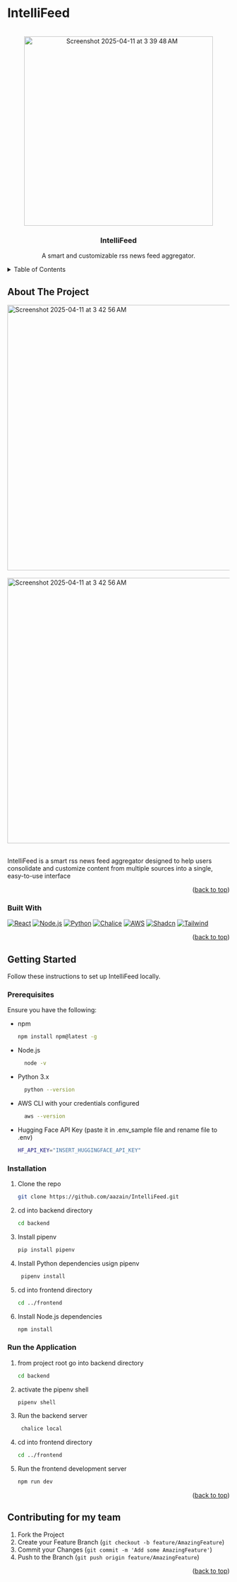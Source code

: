 # IntelliFeed

<!-- PROJECT LOGO -->
<br />
<div align="center">
  <a href="https://github.com/aazain/IntelliFeed">
<img width="428" alt="Screenshot 2025-04-11 at 3 39 48 AM" src="https://github.com/user-attachments/assets/4ed230a9-6307-40f1-b9bd-ef1e9dab373f"/>  
  </a>


<h3 align="center">IntelliFeed</h3>

  <p align="center">
    A smart and customizable rss news feed aggregator.
    <br />
  </p>
</div>



<!-- TABLE OF CONTENTS -->
<details>
  <summary>Table of Contents</summary>
  <ol>
    <li>
      <a href="#about-the-project">About The Project</a>
      <ul>
        <li><a href="#built-with">Built With</a></li>
      </ul>
    </li>
    <li>
      <a href="#getting-started">Getting Started</a>
      <ul>
        <li><a href="#prerequisites">Prerequisites</a></li>
        <li><a href="#installation">Installation</a></li>
      </ul>
    </li>
    <li><a href="#usage">Usage</a></li>
    <li><a href="#contributing">Contributing</a></li>
  </ol>
</details>



<!-- ABOUT THE PROJECT -->
## About The Project

<img width="600" alt="Screenshot 2025-04-11 at 3 42 56 AM" src="https://github.com/user-attachments/assets/8290bf69-5579-495b-a477-3c06790ce0cc"/>

<br>
<br>

<img width="600" alt="Screenshot 2025-04-11 at 3 42 56 AM" src="https://github.com/user-attachments/assets/8c016d7c-a65a-4d9f-a06e-ab45d040181d"/>


<br>
<br>


IntelliFeed is a smart rss news feed aggregator designed to help users consolidate and customize content from multiple sources into a single, easy-to-use interface

<p align="right">(<a href="#readme-top">back to top</a>)</p>



### Built With

[![React][React.js]][React-url]
[![Node.js][Node.js]][Node-url]
[![Python][Python]][Python-url]
[![Chalice][Chalice]][Chalice-url]
[![AWS][AWS]][AWS-url]
[![Shadcn][Shadcn]][Shadcn-url]
[![Tailwind][Tailwind]][Tailwind-url]
<p align="right">(<a href="#readme-top">back to top</a>)</p>



<!-- GETTING STARTED -->
## Getting Started

Follow these instructions to set up IntelliFeed locally.

### Prerequisites

Ensure you have the following:
* npm
  ```sh
  npm install npm@latest -g
  ```
* Node.js
  ```sh
    node -v
    ```
* Python 3.x
  ```sh
    python --version
    ```
* AWS CLI with your credentials configured  
  ```sh
    aws --version
    ```
* Hugging Face API Key (paste it in .env_sample file and rename file to .env)
  ```sh
  HF_API_KEY="INSERT_HUGGINGFACE_API_KEY"
  ```

### Installation

1. Clone the repo
   ```sh
   git clone https://github.com/aazain/IntelliFeed.git
   ```
2. cd into backend directory
   ```sh
   cd backend
   ```
3. Install pipenv
   ```sh
   pip install pipenv
   ```
4. Install Python dependencies usign pipenv
   ```sh
    pipenv install
    ```
5. cd into frontend directory
    ```sh
    cd ../frontend
    ```
6. Install Node.js dependencies 
    ```sh
   npm install
    ```

### Run the Application
1. from project root go into backend directory
   ```sh
   cd backend
   ```
2. activate the pipenv shell
   ```sh
   pipenv shell
   ```
3. Run the backend server
   ```sh
    chalice local
    ```
4. cd into frontend directory
    ```sh
    cd ../frontend
    ```
5. Run the frontend development server
    ```sh
    npm run dev
    ```

<p align="right">(<a href="#readme-top">back to top</a>)</p>


<!-- CONTRIBUTING -->
## Contributing for my team

1. Fork the Project
2. Create your Feature Branch (`git checkout -b feature/AmazingFeature`)
3. Commit your Changes (`git commit -m 'Add some AmazingFeature'`)
4. Push to the Branch (`git push origin feature/AmazingFeature`)

<p align="right">(<a href="#readme-top">back to top</a>)</p>


<!-- MARKDOWN LINKS & IMAGES -->
<!-- https://www.markdownguide.org/basic-syntax/#reference-style-links -->
[product-screenshot]: images/screenshot.png
[React.js]: https://img.shields.io/badge/React-20232A?style=for-the-badge&logo=react&logoColor=61DAFB
[React-url]: https://reactjs.org/
[Node.js]: https://img.shields.io/badge/Node.js-43853D?style=for-the-badge&logo=node.js&logoColor=white
[Node-url]: https://nodejs.org/
[Python]: https://img.shields.io/badge/Python-3776AB?style=for-the-badge&logo=python&logoColor=white
[Python-url]: https://www.python.org/
[Chalice]: https://img.shields.io/badge/Chalice-FF4B00?style=for-the-badge&logo=aws&logoColor=white
[Chalice-url]: https://aws.amazon.com/chalice/
[AWS]: https://img.shields.io/badge/AWS-232F3E?style=for-the-badge&logo=amazonaws&logoColor=white
[AWS-url]: https://aws.amazon.com/
[Shadcn]: https://img.shields.io/badge/Shadcn-000000?style=for-the-badge&logo=shadcn&logoColor=white
[Shadcn-url]: https://shadcn.dev/
[Tailwind]: https://img.shields.io/badge/Tailwind_CSS-06B6D4?style=for-the-badge&logo=tailwind-css&logoColor=white
[Tailwind-url]: https://tailwindcss.com/